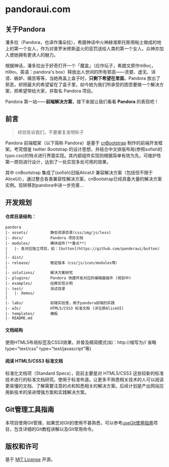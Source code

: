 pandoraui.com
=============

## 关于Pandora

潘多拉（Pandora，也译作潘朵拉），希腊神话中火神赫淮斯托斯用粘土做成的地上的第一个女人，作为对普罗米修斯盗火的惩罚送给人类的第一个女人。众神亦加入使她拥有更诱人的魅力。

根据神话，潘多拉出于好奇打开一个「魔盒」（应作坛子，希腊文原作πίθος，πίθοι，英语：pandora's box）释放出人世间的所有邪恶——贪婪、虚无、诽谤、嫉妒、痛苦等等，当她再盖上盒子时，**只剩下希望在里面**。Pandora 放出了邪恶，却把最大的希望留在了盒子里，如今她为我们所承受的困苦要做一个解决方案，把希望带给大家，并取名 Pandora 项目。

Pandora 第一站——**前端解决方案**，接下来就让我们看看 **Pandora** 的表现吧！

## 前言

> 经验告诉我们，不要重复发明轮子

Pandora 前端框架（以下简称 Pandora）是基于 [cnBootstrap](https://github.com/webcoding/cnBootstrap) 制作的前端开发框架。考究借鉴 twitter Bootstrap 的设计思想，并结合中文排版布局(参照sofish的typo.css)的特点进行界面实现。其内部组件实现则根据简单有效为先，可维护性第一原则进行设计，达到了一处实现多处可用的效果。

其中 cnBootstrap 集成了(sofish)旧版AliceUI 兼容解决方案（包括但不限于AliceUI），通过整合各类兼容性解决方案，cnBootstrap已经具备大量的解决方案实例。现转移到pandora中进一步完善...

## 开发规划

#### 仓库目录结构：

    pandora
    |- assets/          静态资源目录(css/img/js/less)
    |- docs/            Pandora 项目文档
    |- modules/         模块组件(**重点**)
    |   |- 各对应独立项目，如：[button](https://github.com/pandoraui/button)
    |
    |- dist/
    |- release/         稳定版本（css/js/icon/modules等）
    |
    |- solutions/       解决方案研究
    |- plugins/         Pandora 快捷开发对应的编辑器插件 (规划中)
    |- examples/        经典实现示例
    |- test/            测试目录
    |   |- demos/
    |
    |- labs/            前端实验室，用于pandora前端的实践
    |- w3c/             HTML5/CSS3 标准文档 (详见原AliceUI)
    |- templates/       模板
    |- README.md

#### 文档结构

使用HTML5布局标签及CSS3效果，并普及精简模式(如：http://缩写为// 省略type="text/css" type="text/javascript"等)

#### 阅读 HTML5/CSS3 标准文档

标准化文档项（Standard Specs），目前主要是对 HTML5/CSS3 这些较新的标准技术进行的标准文档研究。使用于标准布道。让更多不熟悉相关技术的人可以阅读更易懂的文档、了解需要注意的点和知悉相关的解决方案。后续计划是产出网站应用新技术的渐进增强方案和实践解决方案。

## Git管理工具指南 

本项目使用Git管理，如果您对Git的使用不甚熟悉，可以参考[useGit使用指南](https://github.com/pandoraui/useGit)项目，包含详细的Git教程讲解以及Git常用命令。

## 版权和许可 

基于 [MIT License](http://en.wikipedia.org/wiki/MIT_License "WikiPedia 中关于 MIT License 的描述") 开源。
